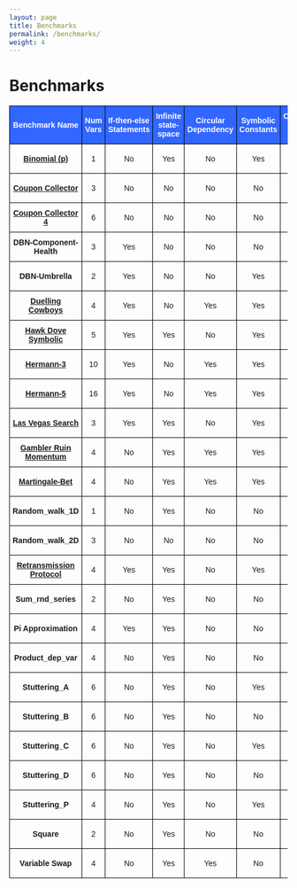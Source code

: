 ```yaml
---
layout: page
title: Benchmarks
permalink: /benchmarks/
weight: 4
---
```


# Benchmarks

<style type="text/css">
.tg  {border-collapse:collapse;border-spacing:0;}
.tg td{border-color:black;border-style:solid;border-width:1px;font-family:Arial, sans-serif;font-size:14px;
  overflow:hidden;padding:10px 5px;word-break:normal;}
.tg th{border-color:black;border-style:solid;border-width:1px;font-family:Arial, sans-serif;font-size:14px;
  font-weight:normal;overflow:hidden;padding:10px 5px;word-break:normal;}
.tg .tg-7ilu{background-color:#3166ff;border-color:#000000;color:#ffffff;font-weight:bold;text-align:center;vertical-align:middle}
.tg .tg-18eh{border-color:#000000;font-weight:bold;text-align:center;vertical-align:middle}
.tg .tg-5924{background-color:#3166ff;border-color:#000000;color:#ffffff;font-weight:bold;text-align:left;vertical-align:middle}
.tg .tg-xwyw{border-color:#000000;text-align:center;vertical-align:middle}
</style>
<table class="tg">
<thead>
  <tr>
    <th class="tg-7ilu">Benchmark Name</th>
    <th class="tg-7ilu">Num <br>Vars</th>
    <th class="tg-5924">If-then-else<br>Statements<br></th>
    <th class="tg-7ilu">Infinite <br>state-space</th>
    <th class="tg-7ilu">Circular<br>Dependency</th>
    <th class="tg-7ilu">Symbolic <br>Constants</th>
    <th class="tg-7ilu">Continuous <br>State-Space</th>
    <th class="tg-7ilu">Loop <br>Guard</th>
  </tr>
</thead>
<tbody>
  <tr>
    <td class="tg-18eh"><a href="https://probing-lab.github.io/pages/benchmarks/binomial_p">Binomial (p)</a></td>
    <td class="tg-xwyw">1</td>
    <td class="tg-xwyw">No</td>
    <td class="tg-xwyw">Yes</td>
    <td class="tg-xwyw">No</td>
    <td class="tg-xwyw">Yes</td>
    <td class="tg-xwyw">No</td>
    <td class="tg-xwyw">No <br>(true)</td>
  </tr>
  <tr>
    <td class="tg-18eh"><a href="https://probing-lab.github.io/pages/benchmarks/coupon_collector">Coupon Collector</a></td>
    <td class="tg-xwyw">3</td>
    <td class="tg-xwyw">No</td>
    <td class="tg-xwyw">No</td>
    <td class="tg-xwyw">No</td>
    <td class="tg-xwyw">No</td>
    <td class="tg-xwyw">No</td>
    <td class="tg-xwyw">No <br>(true)</td>
  </tr>
  <tr>
    <td class="tg-18eh"><a href="https://probing-lab.github.io/pages/benchmarks/coupon_collector4">Coupon Collector 4</a></td>
    <td class="tg-xwyw">6</td>
    <td class="tg-xwyw">No</td>
    <td class="tg-xwyw">No</td>
    <td class="tg-xwyw">No</td>
    <td class="tg-xwyw">No</td>
    <td class="tg-xwyw">No</td>
    <td class="tg-xwyw">No <br>(true)</td>
  </tr>
  <tr>
    <td class="tg-18eh">DBN-Component-Health</td>
    <td class="tg-xwyw">3</td>
    <td class="tg-xwyw">Yes</td>
    <td class="tg-xwyw">No</td>
    <td class="tg-xwyw">No</td>
    <td class="tg-xwyw">No</td>
    <td class="tg-xwyw">No</td>
    <td class="tg-xwyw">No <br>(true)</td>
  </tr>
  <tr>
    <td class="tg-18eh">DBN-Umbrella</td>
    <td class="tg-xwyw">2</td>
    <td class="tg-xwyw">Yes</td>
    <td class="tg-xwyw">No</td>
    <td class="tg-xwyw">No</td>
    <td class="tg-xwyw">Yes</td>
    <td class="tg-xwyw">No</td>
    <td class="tg-xwyw">No <br>(true)</td>
  </tr>
  <tr>
    <td class="tg-18eh"><a href="https://probing-lab.github.io/pages/benchmarks/duelling_cowboys">Duelling Cowboys</a></td>
    <td class="tg-xwyw">4</td>
    <td class="tg-xwyw">Yes</td>
    <td class="tg-xwyw">No</td>
    <td class="tg-xwyw">Yes</td>
    <td class="tg-xwyw">Yes</td>
    <td class="tg-xwyw">No</td>
    <td class="tg-xwyw">No <br>(true)</td>
  </tr>
  <tr>
    <td class="tg-18eh"><a href="https://probing-lab.github.io/pages/benchmarks/hawk_dove_symbolic">Hawk Dove Symbolic</a></td>
    <td class="tg-xwyw">5</td>
    <td class="tg-xwyw">Yes</td>
    <td class="tg-xwyw">Yes</td>
    <td class="tg-xwyw">No</td>
    <td class="tg-xwyw">Yes</td>
    <td class="tg-xwyw">No</td>
    <td class="tg-xwyw">No <br>(true)</td>
  </tr>
  <tr>
    <td class="tg-18eh"><a href="https://probing-lab.github.io/pages/benchmarks/hermann3">Hermann-3</a></td>
    <td class="tg-xwyw">10</td>
    <td class="tg-xwyw">Yes</td>
    <td class="tg-xwyw">No</td>
    <td class="tg-xwyw">Yes</td>
    <td class="tg-xwyw">Yes</td>
    <td class="tg-xwyw">No</td>
    <td class="tg-xwyw">No <br>(true)</td>
  </tr>
  <tr>
    <td class="tg-xwyw"><span style="font-weight:bold"><a href="https://probing-lab.github.io/pages/benchmarks/hermann5">Hermann-5</a></span></td>
    <td class="tg-xwyw">16</td>
    <td class="tg-xwyw">Yes</td>
    <td class="tg-xwyw">No</td>
    <td class="tg-xwyw">Yes</td>
    <td class="tg-xwyw">Yes</td>
    <td class="tg-xwyw">No</td>
    <td class="tg-xwyw">No <br>(true)</td>
  </tr>
  <tr>
    <td class="tg-18eh"><a href="https://probing-lab.github.io/pages/benchmarks/las_vegas_search">Las Vegas Search</a></td>
    <td class="tg-xwyw">3</td>
    <td class="tg-xwyw">Yes</td>
    <td class="tg-xwyw">Yes</td>
    <td class="tg-xwyw">No</td>
    <td class="tg-xwyw">Yes</td>
    <td class="tg-xwyw">No</td>
    <td class="tg-xwyw">No <br>(true)</td>
  </tr>
  <tr>
    <td class="tg-18eh"><a href="https://probing-lab.github.io/pages/benchmarks/gambler_ruin_momentum">Gambler Ruin Momentum</a></td>
    <td class="tg-xwyw">4</td>
    <td class="tg-xwyw">No</td>
    <td class="tg-xwyw">Yes</td>
    <td class="tg-xwyw">Yes</td>
    <td class="tg-xwyw">Yes</td>
    <td class="tg-xwyw">No</td>
    <td class="tg-xwyw">No <br>(true)</td>
  </tr>
  <tr>
    <td class="tg-18eh"><a href="https://probing-lab.github.io/pages/benchmarks/martingale_bet">Martingale-Bet</a></td>
    <td class="tg-xwyw">4</td>
    <td class="tg-xwyw">No</td>
    <td class="tg-xwyw">Yes</td>
    <td class="tg-xwyw">Yes</td>
    <td class="tg-xwyw">Yes</td>
    <td class="tg-xwyw">No</td>
    <td class="tg-xwyw">No <br>(true)</td>
  </tr>
  <tr>
    <td class="tg-18eh">Random_walk_1D</td>
    <td class="tg-xwyw">1</td>
    <td class="tg-xwyw">No</td>
    <td class="tg-xwyw">Yes</td>
    <td class="tg-xwyw">No</td>
    <td class="tg-xwyw">No</td>
    <td class="tg-xwyw">No</td>
    <td class="tg-xwyw">No <br>(true)</td>
  </tr>
  <tr>
    <td class="tg-18eh">Random_walk_2D</td>
    <td class="tg-xwyw">3</td>
    <td class="tg-xwyw">No</td>
    <td class="tg-xwyw">No</td>
    <td class="tg-xwyw">No</td>
    <td class="tg-xwyw">No</td>
    <td class="tg-xwyw">No</td>
    <td class="tg-xwyw">No <br>(true)</td>
  </tr>
  <tr>
    <td class="tg-18eh"><a href="https://probing-lab.github.io/pages/benchmarks/rentransmission_protocol">Retransmission Protocol</a></td>
    <td class="tg-xwyw">4</td>
    <td class="tg-xwyw">Yes</td>
    <td class="tg-xwyw">Yes</td>
    <td class="tg-xwyw">No</td>
    <td class="tg-xwyw">Yes</td>
    <td class="tg-xwyw">No</td>
    <td class="tg-xwyw">No <br>(true)</td>
  </tr>
  <tr>
    <td class="tg-xwyw"><span style="font-weight:bold">Sum_rnd_series</span></td>
    <td class="tg-xwyw">2</td>
    <td class="tg-xwyw">No</td>
    <td class="tg-xwyw">Yes</td>
    <td class="tg-xwyw">No</td>
    <td class="tg-xwyw">No</td>
    <td class="tg-xwyw">No</td>
    <td class="tg-xwyw">No <br>(true)</td>
  </tr>
  <tr>
    <td class="tg-18eh">Pi Approximation</td>
    <td class="tg-xwyw">4</td>
    <td class="tg-xwyw">Yes</td>
    <td class="tg-xwyw">Yes</td>
    <td class="tg-xwyw">No</td>
    <td class="tg-xwyw">No</td>
    <td class="tg-xwyw">Yes</td>
    <td class="tg-xwyw">No <br>(true)</td>
  </tr>
  <tr>
    <td class="tg-xwyw"><span style="font-weight:bold">Product_dep_var</span></td>
    <td class="tg-xwyw">4</td>
    <td class="tg-xwyw">No</td>
    <td class="tg-xwyw">Yes</td>
    <td class="tg-xwyw">No</td>
    <td class="tg-xwyw">No</td>
    <td class="tg-xwyw">No</td>
    <td class="tg-xwyw">No <br>(true)</td>
  </tr>
  <tr>
    <td class="tg-xwyw"><span style="font-weight:bold">Stuttering_A</span></td>
    <td class="tg-xwyw">6</td>
    <td class="tg-xwyw">No</td>
    <td class="tg-xwyw">Yes</td>
    <td class="tg-xwyw">No</td>
    <td class="tg-xwyw">Yes</td>
    <td class="tg-xwyw">Yes</td>
    <td class="tg-xwyw">No <br>(true)</td>
  </tr>
  <tr>
    <td class="tg-xwyw"><span style="font-weight:bold">Stuttering_B</span></td>
    <td class="tg-xwyw">6</td>
    <td class="tg-xwyw">No</td>
    <td class="tg-xwyw">Yes</td>
    <td class="tg-xwyw">No</td>
    <td class="tg-xwyw">No</td>
    <td class="tg-xwyw">Yes</td>
    <td class="tg-xwyw">No <br>(true)</td>
  </tr>
  <tr>
    <td class="tg-xwyw"><span style="font-weight:bold">Stuttering_C</span></td>
    <td class="tg-xwyw">6</td>
    <td class="tg-xwyw">No</td>
    <td class="tg-xwyw">Yes</td>
    <td class="tg-xwyw">No</td>
    <td class="tg-xwyw">Yes</td>
    <td class="tg-xwyw">Yes</td>
    <td class="tg-xwyw">No <br>(true)</td>
  </tr>
  <tr>
    <td class="tg-xwyw"><span style="font-weight:bold">Stuttering_D</span></td>
    <td class="tg-xwyw">6</td>
    <td class="tg-xwyw">No</td>
    <td class="tg-xwyw">Yes</td>
    <td class="tg-xwyw">No</td>
    <td class="tg-xwyw">No</td>
    <td class="tg-xwyw">Yes</td>
    <td class="tg-xwyw">No <br>(true)</td>
  </tr>
  <tr>
    <td class="tg-xwyw"><span style="font-weight:bold">Stuttering_P</span></td>
    <td class="tg-xwyw">4</td>
    <td class="tg-xwyw">No</td>
    <td class="tg-xwyw">Yes</td>
    <td class="tg-xwyw">No</td>
    <td class="tg-xwyw">Yes</td>
    <td class="tg-xwyw">Yes</td>
    <td class="tg-xwyw">No <br>(true)</td>
  </tr>
  <tr>
    <td class="tg-xwyw"><span style="font-weight:bold">Square</span></td>
    <td class="tg-xwyw">2</td>
    <td class="tg-xwyw">No</td>
    <td class="tg-xwyw">Yes</td>
    <td class="tg-xwyw">No</td>
    <td class="tg-xwyw">No</td>
    <td class="tg-xwyw">Yes</td>
    <td class="tg-xwyw">No <br>(true)</td>
  </tr>
  <tr>
    <td class="tg-18eh">Variable Swap</td>
    <td class="tg-xwyw">4</td>
    <td class="tg-xwyw">No</td>
    <td class="tg-xwyw">Yes</td>
    <td class="tg-xwyw">Yes</td>
    <td class="tg-xwyw">No</td>
    <td class="tg-xwyw">Yes</td>
    <td class="tg-xwyw">No <br>(true)</td>
  </tr>
</tbody>
</table>



